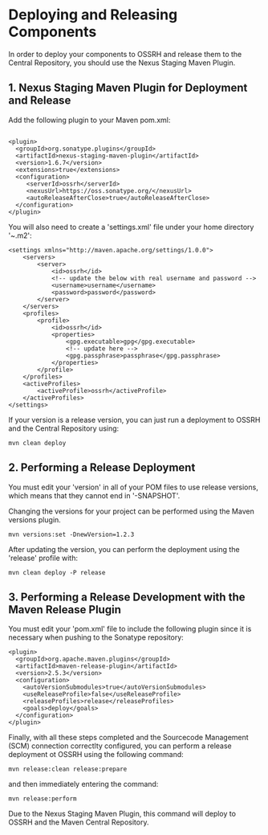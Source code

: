 # Deploying and Releasing Components

In order to deploy your components to OSSRH and release them to the Central Repository, you should use the Nexus Staging Maven Plugin.

## 1. Nexus Staging Maven Plugin for Deployment and Release
Add the following plugin to your Maven pom.xml:
```

<plugin>
  <groupId>org.sonatype.plugins</groupId>
  <artifactId>nexus-staging-maven-plugin</artifactId>
  <version>1.6.7</version>
  <extensions>true</extensions>
  <configuration>
     <serverId>ossrh</serverId>
     <nexusUrl>https://oss.sonatype.org/</nexusUrl>
     <autoReleaseAfterClose>true</autoReleaseAfterClose>
  </configuration>
</plugin>

```

You will also need to create a 'settings.xml' file under your home directory '~\.m2':
```
<settings xmlns="http://maven.apache.org/settings/1.0.0">
    <servers>
        <server>
            <id>ossrh</id>
			<!-- update the below with real username and password -->
            <username>username</username>
            <password>password</password>
        </server>
    </servers>
    <profiles>
        <profile>
            <id>ossrh</id>
            <properties>
                <gpg.executable>gpg</gpg.executable>
				<!-- update here -->
                <gpg.passphrase>passphrase</gpg.passphrase>
            </properties>
        </profile>
    </profiles>
    <activeProfiles>
        <activeProfile>ossrh</activeProfile>
    </activeProfiles>
</settings>
```


If your version is a release version, you can just run a deployment to OSSRH and the Central Repository using:
```
mvn clean deploy
```
## 2. Performing a Release Deployment
You must edit your 'version' in all of your POM files to use release versions, which means that they cannot end in '-SNAPSHOT'.

Changing the versions for your project can be performed using the Maven versions plugin.
```
mvn versions:set -DnewVersion=1.2.3
```
After updating the version, you can perform the deployment using the 'release' profile with:
```
mvn clean deploy -P release
```

## 3. Performing a Release Development with the Maven Release Plugin
You must edit your 'pom.xml' file to include the following plugin since it is necessary when pushing to the Sonatype repository:
```
<plugin>
  <groupId>org.apache.maven.plugins</groupId>
  <artifactId>maven-release-plugin</artifactId>
  <version>2.5.3</version>
  <configuration>
    <autoVersionSubmodules>true</autoVersionSubmodules>
    <useReleaseProfile>false</useReleaseProfile>
    <releaseProfiles>release</releaseProfiles>
    <goals>deploy</goals>
  </configuration>
</plugin>
```

Finally, with all these steps completed and the Sourcecode Management (SCM) connection correctlty configured, you can perform a release deployment ot OSSRH using the following command:
```
mvn release:clean release:prepare
```
and then immediately entering the command:
```
mvn release:perform
```
Due to the Nexus Staging Maven Plugin, this command will deploy to OSSRH and the Maven Central Repository.